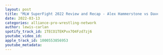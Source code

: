 ```yaml
---
layout: post
title: "MLW SuperFight 2022 Review and Recap - Alex Hammerstone vs Davey Richards for the MLW World Title"
date: 2022-03-13
categories: alliance-pro-wrestling-network
author: lewis-carlan
spotify_track_id: 1TECO1TEKPvx7O4Fzd7zj6
youtube_video_id: 
apple_track_id: 1000553856953
youtube_metadata: 
---
```

